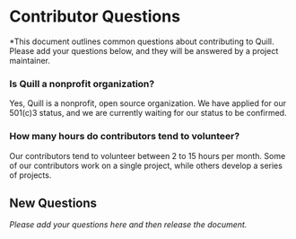 # Contributor Questions

*This document outlines common questions about contributing to Quill. Please add your questions below, and they will be answered by a project maintainer. 

### Is Quill a nonprofit organization?
Yes, Quill is a nonprofit, open source organization. We have applied for our 501(c)3 status, and we are currently waiting for our status to be confirmed. 


### How many hours do contributors tend to volunteer?
Our contributors tend to volunteer between 2 to 15 hours per month. Some of our contributors work on a single project, while others develop a series of projects.  


## New Questions

*Please add your questions here and then release the document.*